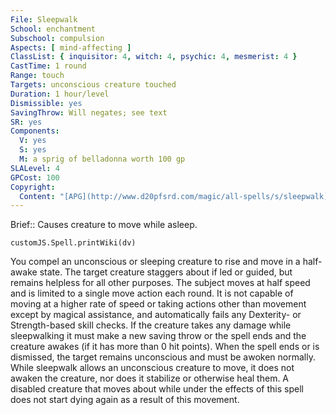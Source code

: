 ```yaml
---
File: Sleepwalk
School: enchantment
Subschool: compulsion
Aspects: [ mind-affecting ]
ClassList: { inquisitor: 4, witch: 4, psychic: 4, mesmerist: 4 }
CastTime: 1 round
Range: touch
Targets: unconscious creature touched
Duration: 1 hour/level
Dismissible: yes
SavingThrow: Will negates; see text
SR: yes
Components:
  V: yes
  S: yes
  M: a sprig of belladonna worth 100 gp
SLALevel: 4
GPCost: 100
Copyright:
  Content: "[APG](http://www.d20pfsrd.com/magic/all-spells/s/sleepwalk)"
---
```

Brief:: Causes creature to move while asleep.

```dataviewjs
customJS.Spell.printWiki(dv)
```

You compel an unconscious or sleeping creature to rise and move in a half-awake state. The target creature staggers about if led or guided, but remains helpless for all other purposes.  The subject moves at half speed and is limited to a single move action each round. It is not capable of moving at a higher rate of speed or taking actions other than movement except by magical assistance, and automatically fails any Dexterity- or Strength-based skill checks. If the creature takes any damage while sleepwalking it must make a new saving throw or the spell ends and the creature awakes (if it has more than 0 hit points). When the spell ends or is dismissed, the target remains unconscious and must be awoken normally. While sleepwalk allows an unconscious creature to move, it does not awaken the creature, nor does it stabilize or otherwise heal them. A disabled creature that moves about while under the effects of this spell does not start dying again as a result of this movement.
